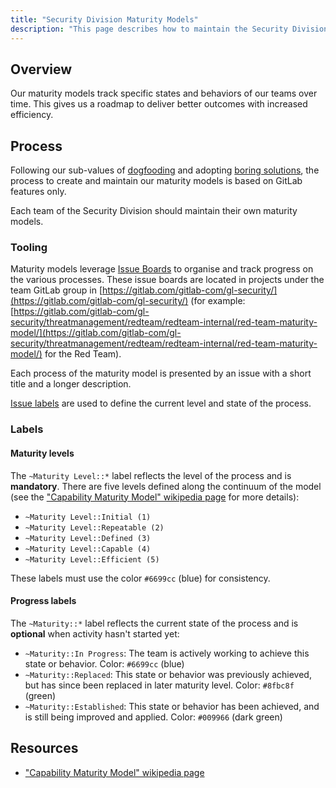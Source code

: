 ```yaml
---
title: "Security Division Maturity Models"
description: "This page describes how to maintain the Security Division maturity models."
---
```


## Overview

Our maturity models track specific states and behaviors of our teams over time. This gives us a roadmap to deliver better outcomes with increased efficiency.

## Process

Following our sub-values of [dogfooding](/handbook/values/#dogfooding) and adopting [boring solutions](/handbook/values/#boring-solutions),
the process to create and maintain our maturity models is based on GitLab features only.

Each team of the Security Division should maintain their own maturity models.

### Tooling

Maturity models leverage [Issue Boards](https://docs.gitlab.com/ee/user/project/issue_board.html) to organise and track progress on the various processes. These issue boards are located in projects under the team GitLab group in [https://gitlab.com/gitlab-com/gl-security/](https://gitlab.com/gitlab-com/gl-security/) (for example: [https://gitlab.com/gitlab-com/gl-security/threatmanagement/redteam/redteam-internal/red-team-maturity-model/](https://gitlab.com/gitlab-com/gl-security/threatmanagement/redteam/redteam-internal/red-team-maturity-model/) for the Red Team).

Each process of the maturity model is presented by an issue with a short title and a longer description.

[Issue labels](https://docs.gitlab.com/ee/user/project/labels.html) are used to define the current level and state of the process.

### Labels

#### Maturity levels

The `~Maturity Level::*` label reflects the level of the process and is **mandatory**.
There are five levels defined along the continuum of the model (see the ["Capability Maturity Model" wikipedia page](https://en.wikipedia.org/wiki/Capability_Maturity_Model) for more details):

- `~Maturity Level::Initial (1)`
- `~Maturity Level::Repeatable (2)`
- `~Maturity Level::Defined (3)`
- `~Maturity Level::Capable (4)`
- `~Maturity Level::Efficient (5)`

These labels must use the color `#6699cc` (blue) for consistency.

#### Progress labels

The `~Maturity::*` label reflects the current state of the process and is **optional** when activity hasn't started yet:

- `~Maturity::In Progress`: The team is actively working to achieve this state or behavior. Color: `#6699cc` (blue)
- `~Maturity::Replaced`: This state or behavior was previously achieved, but has since been replaced in later maturity level. Color: `#8fbc8f` (green)
- `~Maturity::Established`: This state or behavior has been achieved, and is still being improved and applied. Color: `#009966` (dark green)

## Resources

- ["Capability Maturity Model" wikipedia page]

["Capability Maturity Model" wikipedia page]: (https://en.wikipedia.org/wiki/Capability_Maturity_Model)
